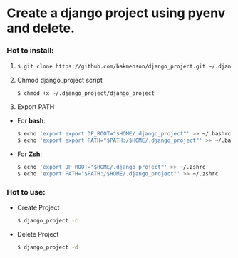# Create a django project using pyenv and delete.

### Hot to install:
1. 
    ~~~ bash
    $ git clone https://github.com/bakmenson/django_project.git ~/.django_project
    ~~~

2. Chmod django_project script
    ~~~ bash
    $ chmod +x ~/.django_project/django_project
    ~~~

3. Export PATH
  - For **bash**:
    ~~~ bash
    $ echo 'export export DP_ROOT="$HOME/.django_project"' >> ~/.bashrc
    $ echo 'export export PATH="$PATH:/$HOME/.django_project"' >> ~/.bashrc
    ~~~
    
  - For **Zsh**:
    ~~~ zsh
    $ echo 'export DP_ROOT="$HOME/.django_project"' >> ~/.zshrc
    $ echo 'export PATH="$PATH:/$HOME/.django_project"' >> ~/.zshrc
    ~~~

### Hot to use:

- Create Project
    ~~~ bash
    $ django_project -c
    ~~~
    
- Delete Project
    ~~~ bash
    $ django_project -d
    ~~~
